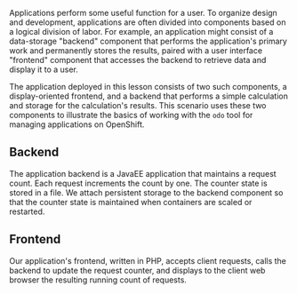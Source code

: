 Applications perform some useful function for a user. To organize design and development, applications are often divided into components based on a logical division of labor. For example, an application might consist of a data-storage "backend" component that performs the application's primary work and permanently stores the results, paired with a user interface "frontend" component that accesses the backend to retrieve data and display it to a user.

The application deployed in this lesson consists of two such components, a display-oriented frontend, and a backend that performs a simple calculation and storage for the calculation's results. This scenario uses these two components to illustrate the basics of working with the `odo` tool for managing applications on OpenShift.

## Backend

The application backend is a JavaEE application that maintains a request count. Each request increments the count by one. The counter state is stored in a file. We attach persistent storage to the backend component so that the counter state is maintained when containers are scaled or restarted.

## Frontend

Our application's frontend, written in PHP, accepts client requests, calls the backend to update the request counter, and displays to the client web browser the resulting running count of requests.
